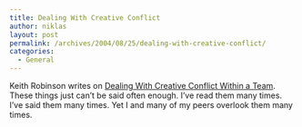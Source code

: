 ```yaml
---
title: Dealing With Creative Conflict
author: niklas
layout: post
permalink: /archives/2004/08/25/dealing-with-creative-conflict/
categories:
  - General
---
```

Keith Robinson writes on <a href="http://www.dkeithrobinson.com/asterisk/archive/2004/08/creative-conflict-team" class="broken_link">Dealing With Creative Conflict Within a Team</a>. These things just can&#8217;t be said often enough. I&#8217;ve read them many times. I&#8217;ve said them many times. Yet I and many of my peers overlook them many times.